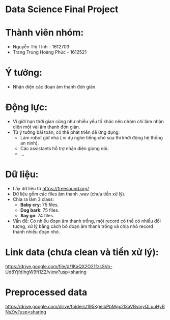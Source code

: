 # Data Science Final Project
# Thành viên nhóm:
- Nguyễn Thị Tình - 1612703
- Trang Trung Hoàng Phúc - 1612521
# Ý tưởng:
- Nhận diện các đoạn âm thanh đơn giản.
# Động lực:
- Vì giới hạn thời gian cũng như nhiều yếu tố khác nên nhóm chỉ làm nhận diện một vài âm thanh đơn giản.
- Từ ý tưởng bài toán, có thể phát triển để ứng dụng:
    + Làm robot giữ nhà ( ví dụ nghe tiếng chó sủa thì khởi động hệ thống an ninh).
    + Các assistants hỗ trợ nhận diện giọng nói.
    + ...
# Dữ liệu:
- Lấy dữ liệu từ https://freesound.org/
- Dữ liệu gồm các files âm thanh .wav (chưa tiền xử lý).
- Chia ra làm 3 class:
    + **Baby cry**: 75 files.
    + **Dog bark**: 75 files.
    + **Say go**: 74 files.
- Vấn đề: Có nhiều đoạn âm thanh trống, một record có thể có nhiều đối tượng, xử lý bằng cách bỏ đoạn âm thanh trống và chia nhỏ record thành nhiều đoạn nhỏ.
# Link data (chưa clean và tiền xử lý):
https://drive.google.com/file/d/1KaQX2O21fzsSVo-Ud8YjfdIhgW9ft1Z2/view?usp=sharing
# Preprocessed data
https://drive.google.com/drive/folders/195KgeibPbMgx2I3aVBvmyQLuuHyRNsZw?usp=sharing
